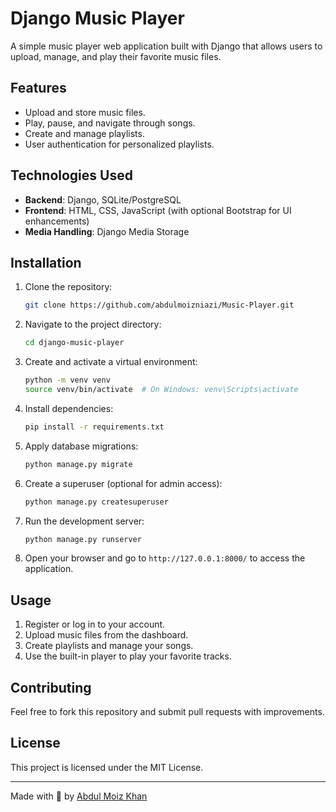 # Django Music Player

A simple music player web application built with Django that allows users to upload, manage, and play their favorite music files.

## Features
- Upload and store music files.
- Play, pause, and navigate through songs.
- Create and manage playlists.
- User authentication for personalized playlists.

## Technologies Used
- **Backend**: Django, SQLite/PostgreSQL
- **Frontend**: HTML, CSS, JavaScript (with optional Bootstrap for UI enhancements)
- **Media Handling**: Django Media Storage

## Installation
1. Clone the repository:
   ```sh
   git clone https://github.com/abdulmoizniazi/Music-Player.git
   ```
2. Navigate to the project directory:
   ```sh
   cd django-music-player
   ```
3. Create and activate a virtual environment:
   ```sh
   python -m venv venv
   source venv/bin/activate  # On Windows: venv\Scripts\activate
   ```
4. Install dependencies:
   ```sh
   pip install -r requirements.txt
   ```
5. Apply database migrations:
   ```sh
   python manage.py migrate
   ```
6. Create a superuser (optional for admin access):
   ```sh
   python manage.py createsuperuser
   ```
7. Run the development server:
   ```sh
   python manage.py runserver
   ```
8. Open your browser and go to `http://127.0.0.1:8000/` to access the application.

## Usage
1. Register or log in to your account.
2. Upload music files from the dashboard.
3. Create playlists and manage your songs.
4. Use the built-in player to play your favorite tracks.

## Contributing
Feel free to fork this repository and submit pull requests with improvements.

## License
This project is licensed under the MIT License.

---
Made with 🎵 by [Abdul Moiz Khan](https://github.com/your-username)

